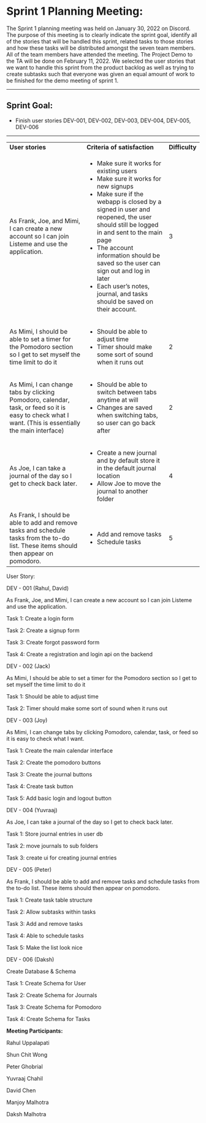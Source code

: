 # Sprint 1 Planning Meeting:

The Sprint 1 planning meeting was held on January 30, 2022 on Discord. The purpose of this meeting is to clearly indicate the sprint goal, identify all of the stories that will be handled this sprint, related tasks to those stories and how these tasks will be distributed amongst the seven team members. All of the team members have attended the meeting. The Project Demo to the TA will be done on February 11, 2022. We selected the user stories that we want to handle this sprint from the product backlog as well as trying to create subtasks such that everyone was given an equal amount of work to be finished for the demo meeting of sprint 1.

---


## Sprint Goal:



* Finish user stories DEV-001, DEV-002, DEV-003, DEV-004, DEV-005, DEV-006

---


<table>
  <tr>
   <td>
    <strong>User stories</strong>
   </td>
   <td>
    <strong>Criteria of satisfaction</strong>
   </td>
   <td>
    <strong>Difficulty</strong>
   </td>
  </tr>
  <tr>
   <td>
    As Frank, Joe, and Mimi, I can create a new account so I can join Listeme and use the application.
   </td>
   <td>
<ul>

<li>Make sure it works for existing users

<li>Make sure it works for new signups

<li>Make sure if the webapp is closed by a signed in user and reopened, the user should still be logged in and sent to the main page

<li>The account information should be saved so the user can sign out and log in later

<li>Each user’s notes, journal, and tasks should be saved on their account.
</li>
</ul>
   </td>
   <td>3
   </td>
  </tr>
  <tr>
   <td>
    As Mimi, I should be able to set a timer for the Pomodoro section so I get to set myself the time limit to do it
   </td>
   <td>
<ul>

<li>Should be able to adjust time

<li>Timer should make some sort of sound when it runs out
</li>
</ul>
   </td>
   <td>2
   </td>
  </tr>
  <tr>
   <td>
    As Mimi, I can change tabs by clicking Pomodoro, calendar, task, or feed so it is easy to check what I want. (This is essentially the main interface)
   </td>
   <td>
<ul>

<li>Should be able to switch between tabs anytime at will

<li>Changes are saved when switching tabs, so user can go back after
</li>
</ul>
   </td>
   <td>2
   </td>
  </tr>
  <tr>
   <td>
    As Joe, I can take a journal of the day so I get to check back later.
   </td>
   <td>
<ul>

<li>Create a new journal and by default store it in the default journal location

<li>Allow Joe to move the journal to another folder
</li>
</ul>
   </td>
   <td>4
   </td>
  </tr>
  <tr>
   <td>
    As Frank, I should be able to add and remove tasks and schedule tasks from the to-do list. These items should then appear on pomodoro.
   </td>
   <td>
<ul>

<li>Add and remove tasks

<li>Schedule tasks
</li>
</ul>
   </td>
   <td>5
   </td>
  </tr>
</table>


User Story:

DEV - 001 (Rahul, David)

As Frank, Joe, and Mimi, I can create a new account so I can join Listeme and use the application.

Task 1: Create a login form

Task 2: Create a signup form

Task 3: Create forgot password form

Task 4: Create a registration and login api on the backend

DEV - 002 (Jack)

As Mimi, I should be able to set a timer for the Pomodoro section so I get to set myself the time limit to do it

Task 1: Should be able to adjust time

Task 2: Timer should make some sort of sound when it runs out

DEV - 003 (Joy)

As Mimi, I can change tabs by clicking Pomodoro, calendar, task, or feed so it is easy to check what I want.

Task 1: Create the main calendar interface

Task 2: Create the pomodoro buttons

Task 3: Create the journal buttons

Task 4: Create task button

Task 5: Add basic login and logout button

DEV - 004 (Yuvraaj)

As Joe, I can take a journal of the day so I get to check back later.

Task 1: Store journal entries in user db

Task 2: move journals to sub folders

Task 3: create ui for creating journal entries

DEV - 005 (Peter)

As Frank, I should be able to add and remove tasks and schedule tasks from the to-do list. These items should then appear on pomodoro.

Task 1: Create task table structure

Task 2: Allow subtasks within tasks

Task 3: Add and remove tasks

Task 4: Able to schedule tasks

Task 5: Make the list look nice

DEV - 006 (Daksh)

Create Database & Schema

Task 1: Create Schema for User

Task 2: Create Schema for Journals

Task 3: Create Schema for Pomodoro

Task 4: Create Schema for Tasks

**Meeting Participants:**

Rahul Uppalapati 

Shun Chit Wong  

Peter Ghobrial 

Yuvraaj Chahil  

David Chen 

Manjoy Malhotra 

Daksh Malhotra
